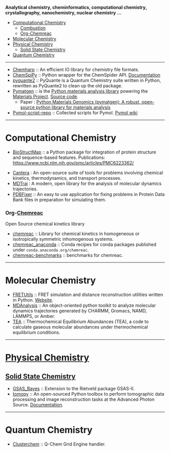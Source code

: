 **Analytical chemistry, cheminformatics, computational chemistry, crystallography, nanochemistry, nuclear chemistry ...**

+ [Computational Chemistry](#computational-chemistry)
   + [Combustion](#combustion)
   + [Org-Chemreac](#org-chemreac)
+ [Molecular Chemistry](#molecular-chemistry)
+ [Physical Chemistry](#physical-chemistry)
   + [Solid State Chemistry](#solid-state-chemistry)
+ [Quantum Chemistry](#quantum-chemistry)

----

+ [Chemharp](https://github.com/Luthaf/Chemharp) :: An efficient IO library for chemistry file formats.
+ [ChemSpiPy](https://github.com/mcs07/ChemSpiPy) :: Python wrapper for the ChemSpider API. [Documentation](http://chemspipy.readthedocs.org)
+ [pyquante2](https://github.com/rpmuller/pyquante2/) :: PyQuante is a Quantum Chemistry suite written in Python, rewritten as PyQuante2 to clean up the old package.
+ [Pymatgen](http://pymatgen.org/) :: is the [Python materials analysis library](https://pypi.python.org/pypi/pymatgen/2.4.3) powering the [Materials Project](http://www.materialsproject.org). [Source code](https://github.com/materialsproject/pymatgen). 
   + Paper : [Python Materials Genomics (pymatgen): A robust, open-source python library for materials analysis](https://www.sciencedirect.com/science/article/pii/S0927025612006295?np=y)
+ [Pymol-script-repo](https://github.com/Pymol-Scripts/Pymol-script-repo) :: Collected scripts for Pymol. [Pymol wiki](http://www.pymolwiki.org/index.php/Git_intro)

----

# Computational Chemistry
* [BioStructMap](https://github.com/andrewguy/biostructmap) :: a Python package for integration of protein structure and sequence-based features. Publications: https://www.ncbi.nlm.nih.gov/pmc/articles/PMC6223362/
+ [Cantera](https://github.com/Cantera/cantera) : An open-source suite of tools for problems involving chemical kinetics, thermodynamics, and transport processes.
+ [MDTraj](https://github.com/pandegroup/mdtraj) : A modern, open library for the analysis of molecular dynamics trajectories.
+ [PDBFixer](https://github.com/pandegroup/pdbfixer) :: An easy to use application for fixing problems in Protein Data Bank files in preparation for simulating them.

### Org-[Chemreac](https://github.com/chemreac)
Open Source chemical kinetics library
+ [chemreac](https://github.com/chemreac/chemreac) :: Library for chemical kinetics in homogeneous or isotropically symmetric inhomogenous systems. 
+ [chemreac_anaconda](https://github.com/chemreac/chemreac_anaconda) :: Conda recipes for conda packages published under `conda.anaconda.org/chemreac`.
+ [chemreac-benchmarks](https://github.com/chemreac/chemreac-benchmarks) :: benchmarks for chemreac.

----

# Molecular Chemistry
+ [FRETUtils](https://github.com/martinhoefling/fretutils) :: FRET simulation and distance reconstruction utilities written in Python. [Website](http://www.schwabenlan.de/en/science/distance-measurement-on-the-nanometer-scale-with-fret-and-md).
+ [MDAnalysis](https://code.google.com/p/mdanalysis/) :: An object-oriented python toolkit to analyze molecular dynamics trajectories generated by CHARMM, Gromacs, NAMD, LAMMPS, or Amber. 
+ [TEA](https://github.com/dzesmin/TEA) :: Thermochemical Equilibrium Abundances (TEA), a code to calculate gaseous molecular abundances under thermochemical equilibrium conditions.

----

# [Physical Chemistry](https://en.wikipedia.org/wiki/Category:Physical_chemistry)

## [Solid State Chemistry](https://en.wikipedia.org/wiki/Solid-state_chemistry)
+ [GSAS_Bayes](https://github.com/AntonGagin/GSAS_Bayes) :: Extension to the Rietveld package GSAS-II.
+ [tomopy](https://github.com/tomopy/tomopy) :: An open-sourced Python toolbox to perform tomographic data processing and image reconstruction tasks at the Advanced Photon Source. [Documentation](https://tomopy.readthedocs.org/).

----

# Quantum Chemistry
+ [Clusterchem](https://github.com/jiahao/clusterchem) :: Q-Chem Grid Engine handler.


